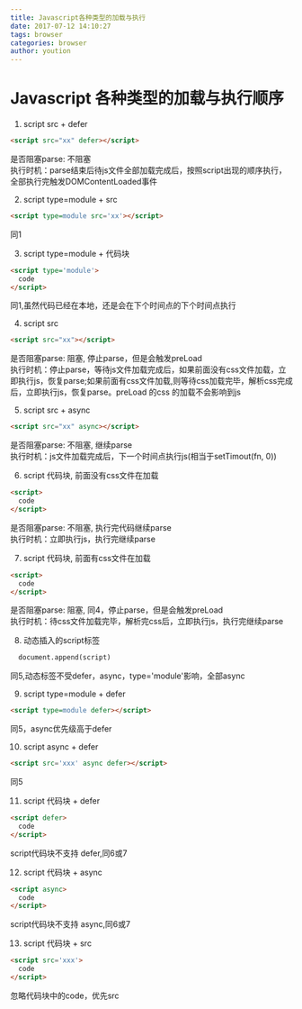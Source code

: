 ```yaml
---
title: Javascript各种类型的加载与执行
date: 2017-07-12 14:10:27
tags: browser
categories: browser
author: yoution
---
```


# Javascript 各种类型的加载与执行顺序
1. script src + defer
```html
<script src="xx" defer></script>
```
  是否阻塞parse: 不阻塞   
  执行时机：parse结束后待js文件全部加载完成后，按照script出现的顺序执行，全部执行完触发DOMContentLoaded事件

2. script type=module + src
```html
<script type=module src='xx'></script>
```
  同1

3. script type=module + 代码块
```html
<script type='module'>
  code
</script>
```
  同1,虽然代码已经在本地，还是会在下个时间点的下个时间点执行

4. script src
```html
<script src="xx"></script>
```
  是否阻塞parse: 阻塞, 停止parse，但是会触发preLoad   
  执行时机：停止parse，等待js文件加载完成后，如果前面没有css文件加载，立即执行js，恢复parse;如果前面有css文件加载,则等待css加载完毕，解析css完成后，立即执行js，恢复parse。preLoad 的css 的加载不会影响到js

5. script src + async
```html
<script src="xx" async></script>
```
  是否阻塞parse: 不阻塞, 继续parse   
  执行时机：js文件加载完成后，下一个时间点执行js(相当于setTimout(fn, 0))

6. script 代码块, 前面没有css文件在加载
```html
<script>
  code
</script>
```
  是否阻塞parse: 不阻塞, 执行完代码继续parse   
  执行时机：立即执行js，执行完继续parse

7. script 代码块, 前面有css文件在加载
```html
<script>
  code
</script>
```
  是否阻塞parse: 阻塞, 同4，停止parse，但是会触发preLoad   
  执行时机：待css文件加载完毕，解析完css后，立即执行js，执行完继续parse

8. 动态插入的script标签
```html
  document.append(script)
```
  同5,动态标签不受defer，async，type='module'影响，全部async

9. script type=module + defer
```html
<script type=module defer></script>
```
  同5，async优先级高于defer

10. script async + defer
```html
<script src='xxx' async defer></script>
```
  同5

11. script 代码块 + defer
```html
<script defer>
  code
</script>
```
  script代码块不支持 defer,同6或7

12. script 代码块 + async
```html
<script async>
  code
</script>
```
  script代码块不支持 async,同6或7

13. script 代码块 + src
```html
<script src='xxx'>
  code
</script>
```
  忽略代码块中的code，优先src

